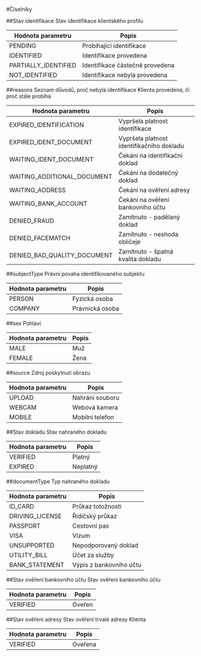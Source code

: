 #Číselníky

##Stav identifikace
Stav identifikace klientského profilu

Hodnota parametru|Popis
-----------------|-----
PENDING| Probíhající identifikace
IDENTIFIED| Identifikace provedena
PARTIALLY_IDENTIFIED| Identifikace částečně provedena
NOT_IDENTIFIED| Identifikace nebyla provedena

##reasons
Seznam důvodů, proč nebyla identifikace Klienta provedena, či proč stále probíhá

Hodnota parametru|Popis
-----------------|-----
EXPIRED_IDENTIFICATION|Vypršela platnost identifikace
EXPIRED_IDENT_DOCUMENT|Vypršela platnost identifikačního dokladu
WAITING_IDENT_DOCUMENT|Čekání na identifikační doklad
WAITING_ADDITIONAL_DOCUMENT|Čekání na dodatečný doklad
WAITING_ADDRESS|Čekání na ověření adresy
WAITING_BANK_ACCOUNT|Čekání na ověření bankovního účtu
DENIED_FRAUD|Zamítnuto - padělaný doklad
DENIED_FACEMATCH|Zamítnuto - neshoda obličeje
DENIED_BAD_QUALITY_DOCUMENT|Zamítnuto - špatná kvalita dokladu

##subjectType
Právní povaha identifikovaného subjektu

Hodnota parametru|Popis
-----------------|-----
PERSON|Fyzická osoba
COMPANY|Právnická osoba

##sex
Pohlaví

Hodnota parametru|Popis
-----------------|-----
MALE|Muž
FEMALE|Žena

##source
Zdroj poskytnutí obrazu

Hodnota parametru|Popis
-----------------|-----
UPLOAD| Nahrání souboru
WEBCAM| Webová kamera
MOBILE| Mobilní telefon

##Stav dokladu
Stav nahraného dokladu

Hodnota parametru|Popis
-----------------|-----
VERIFIED|Platný
EXPIRED|Neplatný

##documentType
Typ nahraného dokladu

Hodnota parametru|Popis
-----------------|-----
ID_CARD| Průkaz totožnosti
DRIVING_LICENSE| Řidičský průkaz
PASSPORT| Cestovní pas
VISA| Vízum
UNSUPPORTED| Nepodporovaný doklad
UTILITY_BILL| Účet za služby
BANK_STATEMENT| Výpis z bankovního účtu

##Stav ověření bankovního účtu
Stav ověření bankovního účtu

Hodnota parametru|Popis
-----------------|-----
VERIFIED|Oveřen

##Stav ověření adresy
Stav ověření trvalé adresy Klienta

Hodnota parametru|Popis
-----------------|-----
VERIFIED|Oveřena
